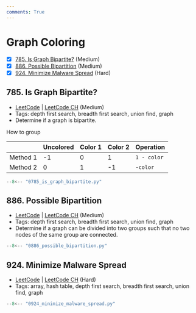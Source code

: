 ```yaml
---
comments: True
---
```


# Graph Coloring

- [x] [785. Is Graph Bipartite?](https://leetcode.cn/problems/is-graph-bipartite/) (Medium)
- [x] [886. Possible Bipartition](https://leetcode.cn/problems/possible-bipartition/) (Medium)
- [x] [924. Minimize Malware Spread](https://leetcode.cn/problems/minimize-malware-spread/) (Hard)

## 785. Is Graph Bipartite?

-   [LeetCode](https://leetcode.com/problems/is-graph-bipartite/) | [LeetCode CH](https://leetcode.cn/problems/is-graph-bipartite/) (Medium)
-   Tags: depth first search, breadth first search, union find, graph
-   Determine if a graph is bipartite.

How to group

|          | Uncolored | Color 1 | Color 2 | Operation   |
| -------- | --------- | ------- | ------- | ----------- |
| Method 1 | -1        | 0       | 1       | `1 - color` |
| Method 2 | 0         | 1       | -1      | `-color`    |

```python title="785. Is Graph Bipartite?"
--8<-- "0785_is_graph_bipartite.py"
```

## 886. Possible Bipartition

-   [LeetCode](https://leetcode.com/problems/possible-bipartition/) | [LeetCode CH](https://leetcode.cn/problems/possible-bipartition/) (Medium)
-   Tags: depth first search, breadth first search, union find, graph
-   Determine if a graph can be divided into two groups such that no two nodes of the same group are connected.

```python title="886. Possible Bipartition"
--8<-- "0886_possible_bipartition.py"
```

## 924. Minimize Malware Spread

-   [LeetCode](https://leetcode.com/problems/minimize-malware-spread/) | [LeetCode CH](https://leetcode.cn/problems/minimize-malware-spread/) (Hard)
-   Tags: array, hash table, depth first search, breadth first search, union find, graph

```python title="924. Minimize Malware Spread"
--8<-- "0924_minimize_malware_spread.py"
```
